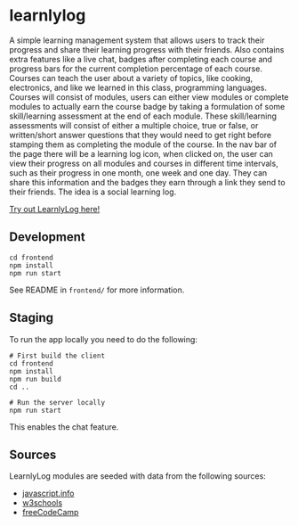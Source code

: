 # learnlylog
A simple learning management system that allows users to track their progress and share their learning progress with their friends. Also contains extra features like a live chat, badges after completing each course and progress bars for the current completion percentage of each course. Courses can teach the user about a variety of topics, like cooking, electronics, and like we learned in this class, programming languages. Courses will consist of modules, users can either view modules or complete modules to actually earn the course badge by taking a formulation of some skill/learning assessment at the end of each module. These skill/learning assessments will consist of either a multiple choice, true or false, or written/short answer questions that they would need to get right before stamping them as completing the module of the course. In the nav bar of the page there will be a learning log icon, when clicked on, the user can view their progress on all modules and courses in different time intervals, such as their progress in one month, one week and one day. They can share this information and the badges they earn through a link they send to their friends. The idea is a social learning log.

[Try out LearnlyLog here!](https://learnly-log.herokuapp.com/)

## Development
```
cd frontend
npm install
npm run start
```
See README in `frontend/` for more information.

## Staging
To run the app locally you need to do the following:
```
# First build the client
cd frontend
npm install
npm run build
cd ..

# Run the server locally
npm run start
```
This enables the chat feature.


## Sources
LearnlyLog modules are seeded with data from the following sources:
- [javascript.info](https://javascript.info)
- [w3schools](https://w3schools.com)
- [freeCodeCamp](https://freecodecamp.org)
